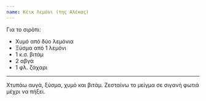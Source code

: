```yaml
---
name: Κέικ Λεμόνι (της Αλέκας)
---
```

Για το σιρόπι:

  - Χυμό από δύο λεμόνια 
  - Ξύσμα από 1 λεμόνι
  - 1 κ.σ. βιτάμ
  - 2 αβγά 
  - 1 φλ. ζάχαρι

***
Χτυπάω αυγά, ξύσμα, χυμό και βιτάμ. Ζεσταίνω το μείγμα σε σιγανή φωτιά μέχρι να πήξει.
